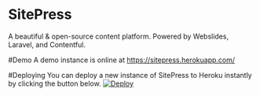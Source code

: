 # SitePress
A beautiful &amp; open-source content platform. Powered by Webslides, Laravel, and Contentful.

#Demo
A demo instance is online at https://sitepress.herokuapp.com/

#Deploying
You can deploy a new instance of SitePress to Heroku instantly by clicking the button below.
[![Deploy](https://www.herokucdn.com/deploy/button.svg)](https://heroku.com/deploy)
